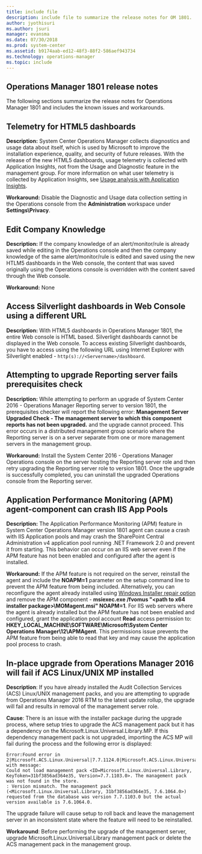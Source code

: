 ```yaml
---
title: include file
description: include file to summarize the release notes for OM 1801.
author: jyothisuri
ms.author: jsuri
manager: evansma
ms.date: 07/30/2018
ms.prod: system-center
ms.assetid: b9174aab-ed12-48f3-88f2-586aef943734
ms.technology: operations-manager
ms.topic: include
---
```


## Operations Manager 1801 release notes

The following sections summarize the release notes for Operations Manager 1801 and includes the known issues and workarounds.

## Telemetry for HTML5 dashboards
**Description:** System Center Operations Manager collects diagnostics and usage data about itself, which is used by Microsoft to improve the installation experience, quality, and security of future releases.  With the release of the new HTML5 dashboards, usage telemetry is collected with Application Insights, not from the Usage and Diagnostic feature in the management group.  For more information on what user telemetry is collected by Application Insights, see [Usage analysis with Application Insights](/azure/application-insights/app-insights-usage-overview).

**Workaround:** Disable the Diagnostic and Usage data collection setting in the Operations console from the **Administration** workspace under **Settings\Privacy**.       

## Edit Company Knowledge
**Description:** If the company knowledge of an alert/monitor/rule is already saved while editing in the Operations console and then the company knowledge of the same alert/monitor/rule is edited and saved using the new HTLM5 dashboards in the Web console, the content that was saved originally using the Operations console is overridden with the content saved through the Web console.

**Workaround:** None

## Access Silverlight dashboards in Web Console using a different URL
**Description:** With HTML5 dashboards in Operations Manager 1801, the entire Web console is HTML based. Silverlight dashboards cannot be displayed in the Web console. To access  existing Silverlight dashboards, you have to access using the following URL using Internet Explorer with Silverlight enabled - `http(s)://<Servername>/dashboard`.

## Attempting to upgrade Reporting server fails prerequisites check
**Description:** While attempting to perform an upgrade of System Center 2016 - Operations Manager Reporting server to version 1801, the prerequisites checker will report the following error: **Management Server Upgraded Check - The management server to which this component reports has not been upgraded.** and the upgrade cannot proceed.  This error occurs in a distributed management group scenario where the Reporting server is on a server  separate from one or more management servers in the management group.   

**Workaround:** Install the System Center 2016 - Operations Manager Operations console on the server hosting the Reporting server role and then retry upgrading the Reporting server role to version 1801.  Once the upgrade is successfully completed, you can uninstall the upgraded Operations console from the Reporting server.  

## Application Performance Monitoring (APM) agent-component can crash IIS App Pools
**Description:** The Application Performance Monitoring (APM) feature in System Center Operations Manager version 1801 agent can cause a crash with IIS Application pools and may crash the SharePoint Central Administration v4 application pool running .NET Framework 2.0 and prevent it from starting.  This behavior can occur on an IIS web server even if the APM feature has not been enabled and configured after the agent is installed.     

**Workaround:** If the APM feature is not required on the server, reinstall the agent and include the **NOAPM=1** parameter on the setup command line to prevent the APM feature from being included.  Alternatively, you can reconfigure the agent already installed using [Windows Installer repair option](/windows/win32/msi/command-line-options) and remove the APM component - **msiexec.exe /fvomus "\<path to x64 installer package\>\MOMagent.msi" NOAPM=1**.  For IIS web servers where the agent is already installed but the APM feature has not been enabled and configured, grant the application pool account **Read** access permission to: **HKEY_LOCAL_MACHINE\SOFTWARE\Microsoft\System Center Operations Manager\12\APMAgent**.  This permissions issue prevents the APM feature from being able to read that key and may cause the application pool process to crash.

## In-place upgrade from Operations Manager 2016 will fail if ACS Linux/UNIX MP installed
**Description**: If you have already installed the Audit Collection Services (ACS) Linux/UNIX management packs, and you are attempting to upgrade from Operations Manager 2016 RTM to the latest update rollup, the upgrade will fail and results in removal of the management server role.  

**Cause**: There is an issue with the installer package during the upgrade process, where setup tries to upgrade the ACS management pack but it has a dependency on the Microsoft.Linux.Universal.Library.MP. If this dependency management pack is not upgraded, importing the ACS MP will fail during the process and the following error is displayed:

```
Error:Found error in 2|Microsoft.ACS.Linux.Universal|7.7.1124.0|Microsoft.ACS.Linux.Universal|| with message:  
Could not load management pack <ID=Microsoft.Linux.Universal.Library, KeyToken=31bf3856ad364e35, Version=7.7.1103.0>. The management pack was not found in the store.  
: Version mismatch. The management pack (<Microsoft.Linux.Universal.Library, 31bf3856ad364e35, 7.6.1064.0>) requested from the database was version 7.7.1103.0 but the actual version available is 7.6.1064.0.  
```

The upgrade failure will cause setup to roll back and leave the management server in an inconsistent state where the feature will need to be reinstalled.  

**Workaround**:  Before performing the upgrade of the management server, upgrade Microsoft.Linux.Universal.Library management pack or delete the ACS management pack in the management group.